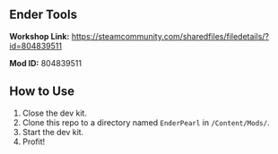 ## Ender Tools

**Workshop Link:** https://steamcommunity.com/sharedfiles/filedetails/?id=804839511

**Mod ID:** 804839511

## How to Use

1. Close the dev kit.
2. Clone this repo to a directory named `EnderPearl` in `/Content/Mods/`.
3. Start the dev kit.
4. Profit!
